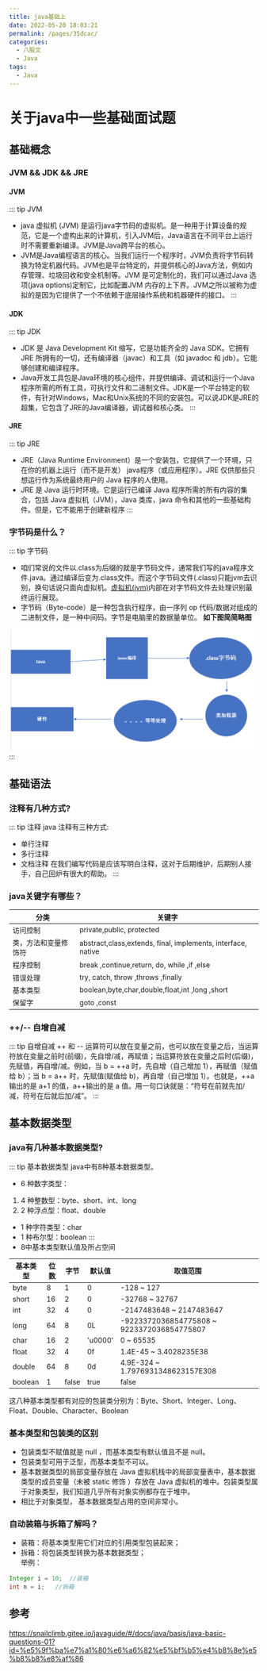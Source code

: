 ```yaml
---
title: java基础上
date: 2022-05-20 18:03:21
permalink: /pages/35dcac/
categories:
  - 八股文
  - Java
tags:
  - Java
---
```


# 关于java中一些基础面试题

## 基础概念
### JVM && JDK && JRE
#### JVM
::: tip JVM
* java 虚拟机 (JVM) 是运行java字节码的虚拟机。是一种用于计算设备的规范，它是一个虚构出来的计算机，引入JVM后，Java语言在不同平台上运行时不需要重新编译。JVM是Java跨平台的核心。
* JVM是Java编程语言的核心。当我们运行一个程序时，JVM负责将字节码转换为特定机器代码。JVM也是平台特定的，并提供核心的Java方法，例如内存管理、垃圾回收和安全机制等。JVM 是可定制化的，我们可以通过Java 选项(java options)定制它，比如配置JVM 内存的上下界。JVM之所以被称为虚拟的是因为它提供了一个不依赖于底层操作系统和机器硬件的接口。
:::

#### JDK
::: tip JDK
* JDK 是 Java Development Kit 缩写，它是功能齐全的 Java SDK。它拥有 JRE 所拥有的一切，还有编译器（javac）和工具（如 javadoc 和 jdb）。它能够创建和编译程序。
* Java开发工具包是Java环境的核心组件，并提供编译、调试和运行一个Java程序所需的所有工具，可执行文件和二进制文件。JDK是一个平台特定的软件，有针对Windows，Mac和Unix系统的不同的安装包。可以说JDK是JRE的超集，它包含了JRE的Java编译器，调试器和核心类。
:::
#### JRE
::: tip JRE
* JRE（Java Runtime Environment）是一个安装包，它提供了一个环境，只在你的机器上运行（而不是开发） java程序（或应用程序）。JRE 仅供那些只想运行作为系统最终用户的 Java 程序的人使用。
* JRE 是 Java 运行时环境。它是运行已编译 Java 程序所需的所有内容的集合，包括 Java 虚拟机（JVM），Java 类库，java 命令和其他的一些基础构件。但是，它不能用于创建新程序
:::

### 字节码是什么？
::: tip 字节码
* 咱们常说的文件以.class为后缀的就是字节码文件，通常我们写的java程序文件.java。通过编译后变为.class文件。而这个字节码文件(.class)只能jvm去识别，换句话说只面向虚拟机。<a href="https://baike.baidu.com/item/%E8%99%9A%E6%8B%9F%E6%9C%BA/104440?fr=aladdin">虚拟机(jvm)</a>内部在对字节码文件去处理识别最终运行展现。 
* 字节码（Byte-code）是一种包含执行程序，由一序列 op 代码/数据对组成的二进制文件，是一种中间码。字节是电脑里的数据量单位。
**如下图简简略图**
<img src="../../../.vuepress/public/八股文/java/字节码.png">
:::

## 基础语法
### 注释有几种方式?
::: tip 注释
java 注释有三种方式:
* 单行注释
* 多行注释
* 文档注释
在我们编写代码是应该写明白注释，这对于后期维护，后期别人接手，自己回炉有很大的帮助。
:::
### java关键字有哪些？
|  分类   | 关键字  |
|  ----  | ----  |
| 访问控制  | private,public, protected| 
| 类，方法和变量修饰符 |	abstract,class,extends, final, implements, interface, native |
|程序控制	| break ,continue,return, do,	while	,if ,else |
| 错误处理 |	try, catch, throw ,throws	,finally |
| 基本类型|	boolean,byte,char,double,float,int	,long ,short |
| 保留字	| goto ,const	|
		
### ++/-- 自增自减
::: tip 自增自减
++ 和 -- 运算符可以放在变量之前，也可以放在变量之后，当运算符放在变量之前时(前缀)，先自增/减，再赋值；当运算符放在变量之后时(后缀)，先赋值，再自增/减。例如，当 b = ++a 时，先自增（自己增加 1），再赋值（赋值给 b）；当 b = a++ 时，先赋值(赋值给 b)，再自增（自己增加 1）。也就是，++a 输出的是 a+1 的值，a++输出的是 a 值。用一句口诀就是：“符号在前就先加/减，符号在后就后加/减”。
:::
## 基本数据类型
### java有几种基本数据类型?
::: tip 基本数据类型
java中有8种基本数据类型。
* 6 种数字类型：
1. 4 种整数型：byte、short、int、long
2. 2 种浮点型：float、double
* 1 种字符类型：char
* 1 种布尔型：boolean
:::
* 8中基本类型默认值及所占空间

| 基本类型	| 位数	| 字节	| 默认值	| 取值范围 |
|  ----  | ----  |  ----  | ----  | ----  |
|byte	 | 8	| 1	| 0	| -128 ~ 127 |
| short	| 16	| 2	| 0	| -32768 ~ 32767 |
| int	| 32	| 4	| 0	| -2147483648 ~  2147483647|
|long	| 64	| 8	| 0L |	-9223372036854775808 ~ 9223372036854775807 |
|char	| 16	| 2	| 'u0000'	| 0 ~ 65535 |
|float	| 32	| 4	| 0f	| 1.4E-45 ~ 3.4028235E38 | 
|double	| 64	| 8	| 0d	| 4.9E-324 ~ 1.7976931348623157E308 |
|boolean	| 1		| false	| true | false |

这八种基本类型都有对应的包装类分别为：Byte、Short、Integer、Long、Float、Double、Character、Boolean
### 基本类型和包装类的区别
* 包装类型不赋值就是 null ，而基本类型有默认值且不是 null。
* 包装类型可用于泛型，而基本类型不可以。
* 基本数据类型的局部变量存放在 Java 虚拟机栈中的局部变量表中，基本数据类型的成员变量（未被 static 修饰 ）存放在 Java 虚拟机的堆中。包装类型属于对象类型，我们知道几乎所有对象实例都存在于堆中。
* 相比于对象类型， 基本数据类型占用的空间非常小。
### 自动装箱与拆箱了解吗？

* 装箱：将基本类型用它们对应的引用类型包装起来；
* 拆箱：将包装类型转换为基本数据类型；<br/>
举例：
~~~java
Integer i = 10;  //装箱
int n = i;   //拆箱
~~~

## 参考
<a href="https://snailclimb.gitee.io/javaguide/#/docs/java/basis/java-basic-questions-01?id=%e5%9f%ba%e7%a1%80%e6%a6%82%e5%bf%b5%e4%b8%8e%e5%b8%b8%e8%af%86">https://snailclimb.gitee.io/javaguide/#/docs/java/basis/java-basic-questions-01?id=%e5%9f%ba%e7%a1%80%e6%a6%82%e5%bf%b5%e4%b8%8e%e5%b8%b8%e8%af%86</a>